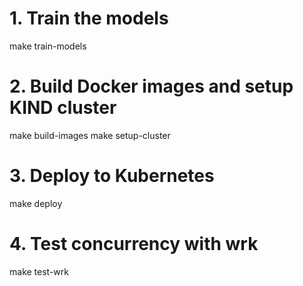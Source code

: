 # 1. Train the models
make train-models

# 2. Build Docker images and setup KIND cluster
make build-images
make setup-cluster

# 3. Deploy to Kubernetes
make deploy

# 4. Test concurrency with wrk
make test-wrk